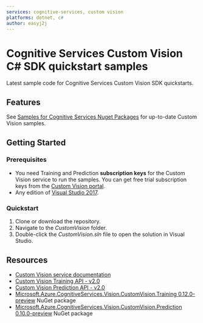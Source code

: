 ```yaml
---
services: cognitive-services, custom vision
platforms: dotnet, c#
author: easyj2j
---
```


# Cognitive Services Custom Vision C# SDK quickstart samples

Latest sample code for Cognitive Services Custom Vision SDK quickstarts.

## Features

See [Samples for Cognitive Services Nuget Packages](https://github.com/Azure-Samples/cognitive-services-dotnet-sdk-samples/tree/master/CustomVision) for up-to-date Custom Vision samples.

## Getting Started

### Prerequisites

* You need Training and Prediction **subscription keys** for the Custom Vision service to run the samples. You can get free trial subscription keys from the [Custom Vision portal](https://customvision.ai/).
* Any edition of [Visual Studio 2017](https://www.visualstudio.com/downloads/).

### Quickstart

1. Clone or download the repository.
1. Navigate to the *CustomVision* folder.
1. Double-click the *CustomVision.sln* file to open the solution in Visual Studio.

## Resources

* [Custom Vision service documentation](https://docs.microsoft.com/azure/cognitive-services/Custom-Vision-Service/home)
* [Custom Vision Training API - v2.0](https://southcentralus.dev.cognitive.microsoft.com/docs/services/d0e77c63c39c4259a298830c15188310/operations/39b14cb5f7f34977a6e6a290)
* [Custom Vision Prediction API - v2.0](https://southcentralus.dev.cognitive.microsoft.com/docs/services/450e4ba4d72542e889d93fd7b8e960de/operations/5a6264bc40d86a0ef8b2c290)
* [Microsoft.Azure.CognitiveServices.Vision.CustomVision.Training 0.12.0-preview](https://www.nuget.org/packages/Microsoft.Azure.CognitiveServices.Vision.CustomVision.Training/0.12.0-preview) NuGet package
* [Microsoft.Azure.CognitiveServices.Vision.CustomVision.Prediction 0.10.0-preview](https://www.nuget.org/packages/Microsoft.Azure.CognitiveServices.Vision.CustomVision.Prediction/0.10.0-preview) NuGet package

